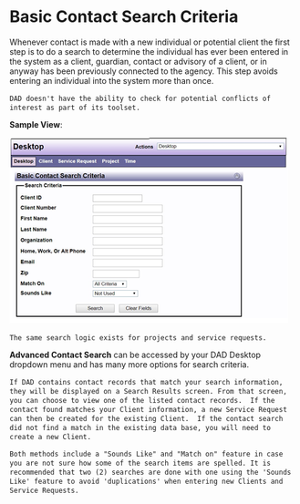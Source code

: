 # Basic Contact Search Criteria

Whenever contact is made with a new individual or potential client the first step is to do a search to determine the individual has ever been entered in the system as a client, guardian, contact or advisory of a client, or in anyway has been previously connected to the agency. This step avoids entering an individual into the system more than once.

```admonish note
DAD doesn't have the ability to check for potential conflicts of interest as part of its toolset.
```

**Sample View**:

![Basic contact search](images/contact-search.png)

```admonish note
The same search logic exists for projects and service requests.
```

**Advanced Contact Search** can be accessed by your DAD Desktop dropdown menu and has many more options for search criteria.

```admonish note
If DAD contains contact records that match your search information, they will be displayed on a Search Results screen. From that screen, you can choose to view one of the listed contact records.  If the contact found matches your Client information, a new Service Request can then be created for the existing Client.  If the contact search did not find a match in the existing data base, you will need to create a new Client.
```

```admonish tip
Both methods include a "Sounds Like" and "Match on" feature in case you are not sure how some of the search items are spelled. It is recommended that two (2) searches are done with one using the 'Sounds Like' feature to avoid 'duplications' when entering new Clients and Service Requests. 
```